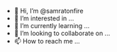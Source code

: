 - 👋 Hi, I’m @samratonfire
- 👀 I’m interested in ...
- 🌱 I’m currently learning ...
- 💞️ I’m looking to collaborate on ...
- 📫 How to reach me ...

<!---
samratonfire/samratonfire is a ✨ special ✨ repository because its `README.md` (this file) appears on your GitHub profile.
You can click the Preview link to take a look at your changes.
--->
